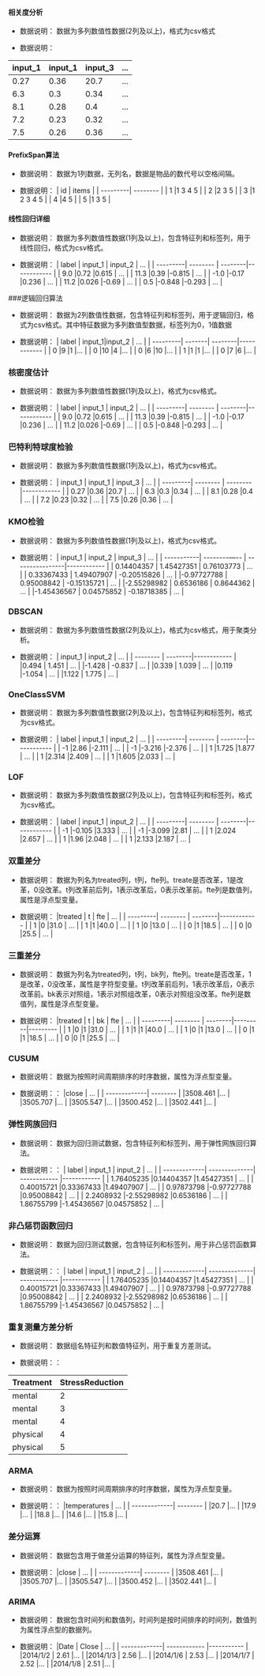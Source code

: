 #### 相关度分析
- 数据说明：
数据为多列数值性数据(2列及以上)，格式为csv格式


- 数据说明：

| input_1  | input_1	| input_3 | ...         |
| ---------| --------   | --------|------------ |
| 0.27	   |0.36        |20.7     |  ...        |
| 6.3	   |0.3	        |0.34     |  ...        |
| 8.1	   |0.28	    |0.4	  |  ...        |
| 7.2	   |0.23	    |0.32     |  ...        |
| 7.5      |0.26	    |0.36     |  ...        |


#### PrefixSpan算法

- 数据说明：
数据为1列数据，无列名，数据是物品的数代号以空格间隔。

- 数据说明：
| id	   | items      |
| ---------| --------   | 
| 1	       |1 3 4 5     |
| 2	       |2 3 5       |
| 3	       |1 2 3 4 5	|
| 4	       |4 5 	    |
| 5        |1 3 5	    |



#### 线性回归详细

- 数据说明：
数据为多列数值性数据(1列及以上)，包含特征列和标签列，用于线性回归，格式为csv格式。

- 数据说明：
| label    | input_1	| input_2 | ...         |
| ---------| --------   | --------|------------ |
| 9.0	   |0.72        |0.615    |  ...        |
| 11.3	   |0.39	    |-0.815   |  ...        |
| -1.0	   |-0.17	    |0.236	  |  ...        |
| 11.2	   |0.026	    |-0.69    |  ...        |
| 0.5      |-0.848	    |-0.293   |  ...        |



###逻辑回归算法
- 数据说明：
数据为2列数值性数据，包含特征列和标签列，用于逻辑回归，格式为csv格式。其中特征数据为多列数值型数据，标签列为0，1值数据

 
- 数据说明：
| label    | input_1|input_2  | ...         |
| ---------| -------| --------|------------ |
| 0		   |9       |1	      |...  		|
| 0        |10      |4        |...          |
| 0 	   |6       |10       |...          | 
| 1	       |1       |1        |...          |
| 0        |7       |6        |...          |


### 核密度估计

- 数据说明：
数据为多列数值性数据(1列及以上)，格式为csv格式。

- 数据说明：
| label    | input_1	| input_2 | ...         |
| ---------| --------   | --------|------------ |
| 9.0	   |0.72        |0.615    |  ...        |
| 11.3	   |0.39	    |-0.815   |  ...        |
| -1.0	   |-0.17	    |0.236	  |  ...        |
| 11.2	   |0.026	    |-0.69    |  ...        |
| 0.5      |-0.848	    |-0.293   |  ...        |



### 巴特利特球度检验

- 数据说明：
数据为多列数值性数据(1列及以上)，格式为csv格式。


- 数据说明：
| input_1  | input_1	| input_3 | ...         |
| ---------| --------   | --------|------------ |
| 0.27	   |0.36        |20.7     |  ...        |
| 6.3	   |0.3	        |0.34     |  ...        |
| 8.1	   |0.28	    |0.4	  |  ...        |
| 7.2	   |0.23	    |0.32     |  ...        |
| 7.5      |0.26	    |0.36     |  ...        |


### KMO检验

- 数据说明：
数据为多列数值性数据(1列及以上)，格式为csv格式。


- 数据说明：
| input_1    | input_2	   | input_3         | ...         |
| -----------| --------—-- | ----------------|------------ |
| 0.14404357 |	1.45427351 |   0.76103773    |  ...        |
| 0.33367433 |	1.49407907 |  -0.20515826    |  ...        |
|-0.97727788 |	0.95008842 |  -0.15135721	 |  ...        |
|-2.55298982 |	0.6536186  |   0.8644362     |  ...        |
|-1.45436567 |	0.04575852 |  -0.18718385    |  ...        |



### DBSCAN

- 数据说明：
数据为多列数值性数据(2列及以上)，格式为csv格式，用于聚类分析。

- 数据说明：
| input_1	| input_2 | ...         |
| --------  | --------|------------ |
|0.494	    | 1.451   |  ...        |
|-1.428	    | -0.837  |  ...        |
|0.339	    | 1.039   |  ...        |
|0.119	    |-1.054   |  ...        |
|1.122	    | 1.775   |  ...        |

###  OneClassSVM

- 数据说明：
数据为多列数值性数据(2列及以上)，包含特征列和标签列，格式为csv格式。

- 数据说明：
| label    | input_1	| input_2 | ...         |
| ---------| --------   | --------|------------ |
| -1	   |2.86        |-2.111   |  ...        |
| -1  	   |-3.216	    |-2.376   |  ...        |
| 1        |1.725	    |1.877	  |  ...        |
| 1        |2.314	    |2.409    |  ...        |
| 1        |1.605	    |2.033    |  ...        |


###  LOF

- 数据说明：
数据为多列数值性数据(2列及以上)，包含特征列和标签列，格式为csv格式。

- 数据说明：
| label    | input_1	| input_2 | ...         |
| ---------| --------   | --------|------------ |
| -1	   |-0.105	    |3.333    |  ...        |
| -1  	   |-3.099	    |2.81     |  ...        |
| 1        |2.024	    |2.657    |  ...        |
| 1        |1.96	    |2.048    |  ...        |
| 1        |2.133	    |2.187    |  ...        |


###  双重差分

- 数据说明：
数据为列名为treated列，t列，fte列。treate是否改革，1是改革，0没改革。t列改革前后列，1表示改革后，0表示改革前。fte列是数值列，属性是浮点型变量。

- 数据说明：
|treated   | t       	| fte     | ...         |
| ---------| --------   | --------|------------ |
| 1	       |0   	    |31.0     |  ...        |
| 1  	   |1    	    |40.0     |  ...        |
| 1        |0    	    |13.0     |  ...        |
| 0        |1    	    |18.5     |  ...        |
| 0        |0   	    |25.5     |  ...        |

###  三重差分

- 数据说明：
数据为列名为treated列，t列，bk列，fte列。treate是否改革，1是改革，0没改革，属性是字符型变量。t列改革前后列，1表示改革后，0表示改革前。bk表示对照组，1表示对照组改革，0表示对照组没改革。fte列是数值列，属性是浮点型变量。

- 数据说明：
|treated   | t       	| bk	  | fte     | ...         |
| ---------| --------   | --------|---------|---------    |
| 1 	   |0   	    |1		  |31.0     |  ...        |
| 1  	   |1    	    |1		  |40.0     |  ...        |
| 1        |0    	    |1		  |13.0     |  ...        |
| 0        |1    	    |1		  |18.5     |  ...        |
| 0        |0   	    |1		  |25.5     |  ...        |


### CUSUM

- 数据说明：
数据为按照时间周期排序的时序数据，属性为浮点型变量。

- 数据说明：：
|close         | ...      	|
| -------------| --------   |
|3508.461	   |...   	    |
|3505.707  	   |...    	    |
|3505.547      |...    	    |
|3500.452      |...    	    |
|3502.441      |...         |

### 弹性网族回归

- 数据说明：
数据为回归测试数据，包含特征列和标签列，用于弹性网族回归算法。

- 数据说明：：
| label        | input_1	   | input_2      | ...         |
| -------------| --------------| ------------ |------------ |
| 1.76405235   |0.14404357	   |1.45427351    |  ...        |
| 0.40015721   |0.33367433	   |1.49407907    |  ...        |
| 0.97873798   |-0.97727788	   |0.95008842	  |  ...        |
| 2.2408932	   |-2.55298982	   |0.6536186     |  ...        |
| 1.86755799   |-1.45436567	   |0.04575852    |  ...        |


### 非凸惩罚函数回归

- 数据说明：
数据为回归测试数据，包含特征列和标签列，用于非凸惩罚函数算法。

- 数据说明：：
| label        | input_1	   | input_2      | ...         |
| -------------| --------------| ------------ |------------ |
| 1.76405235   |0.14404357	   |1.45427351    |  ...        |
| 0.40015721   |0.33367433	   |1.49407907    |  ...        |
| 0.97873798   |-0.97727788	   |0.95008842	  |  ...        |
| 2.2408932	   |-2.55298982	   |0.6536186     |  ...        |
| 1.86755799   |-1.45436567	   |0.04575852    |  ...        |


### 重复测量方差分析

- 数据说明：
数据组名特征列和数值特征列，用于重复方差测试。

- 数据说明：：

| Treatment        | StressReduction  | 
| -------------    | --------------   | 
| mental           |2			      |
| mental           |3	              |
| mental           |4                 |
| physical         |4	              |
| physical         |5	              |


### ARMA

- 数据说明：
数据为按照时间周期排序的时序数据，属性为浮点型变量。

- 数据说明：：
|temperatures  | ...      	|
| -------------| --------   |
|20.7    	   |...   	    |
|17.9    	   |...    	    |
|18.8          |...    	    |
|14.6          |...    	    |
|15.8          |...         |



### 差分运算

- 数据说明：
数据包含用于做差分运算的特征列，属性为浮点型变量。

- 数据说明：
|close         | ...      	|
| -------------| --------   |
|3508.461	   |...   	    |
|3505.707  	   |...    	    |
|3505.547      |...    	    |
|3500.452      |...    	    |
|3502.441      |...         |

### ARIMA

- 数据说明：
数据包含时间列和数值列，时间列是按时间排序的时间列，数值列为属性浮点型的数据列。

- 数据说明：
|Date          | Close        | ...         |
| -------------| ------------ |-----------  |
|2014/1/2	   |  2.61        |...   	    |
|2014/1/3  	   |  2.56        |...    	    |
|2014/1/6      |  2.53        |...    	    |
|2014/1/7      |  2.52        |...    	    |
|2014/1/8      |  2.51        |...          |


